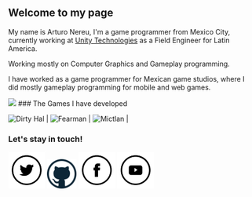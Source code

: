  <link rel="shortcut icon" type="image/x-icon" href="favicon.ico">
 
## Welcome to my page

My name is Arturo Nereu, I'm a game programmer from Mexico City, currently working at [Unity Technologies](unity3d.com) as a Field Engineer for Latin America.

Working mostly on Computer Graphics and Gameplay programming.

I have worked as a game programmer for Mexican game studios, where I did mostly gameplay programming for mobile and web games.


<img src="https://user-images.githubusercontent.com/263776/27237294-37b3599c-528e-11e7-9196-3c678a5f60e9.png">
### The Games I have developed

<img src="http://phynegames.com/assets/media/games/hal/logo_img.jpg" alt="Dirty Hal" width="205" height="150"> | <img src="http://phynegames.com/assets/media/games/fearman/logo_img.jpg" alt="Fearman" width="205" height="150">  | <img src="http://phynegames.com/assets/media/games/mictlan/logo_img.jpg" alt="Mictlan" width="205" height="150">  |

### Let's stay in touch!

<img src="/images/social_icons/twitter.png" width="75" height="75" href="https://twitter.com/arturonereu">
<img src="/images/social_icons/github.png" width="60" height="60" href="https://github.com/ArturoNereu">
<img src="/images/social_icons/facebook.png" width="75" height="75" href="https://www.facebook.com/ArturoNereu">
<img src="/images/social_icons/youtube.png" width="75" height="75" href="https://www.youtube.com/channel/UCQqs-jApbR28A2U6mSi9kyAu">


